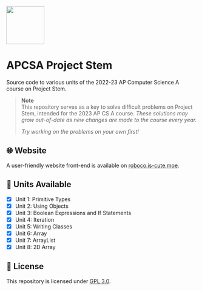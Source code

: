 <p><img src="https://raw.githubusercontent.com/ricky8k/APCSA-ProjectStem/main/icon.png" width="100"></p>

# APCSA Project Stem

Source code to various units of the 2022-23 AP Computer Science A course on Project Stem.

> **Note**  
> This repository serves as a key to solve difficult problems on Project Stem, intended for the 2023 AP CS A course. *These solutions may grow out-of-date as new changes are made to the course every year.*
>
> *Try working on the problems on your own first!*

## 🌐 Website
A user-friendly website front-end is available on [roboco.is-cute.moe](https://roboco.is-cute.moe/project-stem).
  
## 📃 Units Available
- [X] Unit 1: Primitive Types
- [X] Unit 2: Using Objects
- [X] Unit 3: Boolean Expressions and If Statements
- [X] Unit 4: Iteration
- [X] Unit 5: Writing Classes
- [X] Unit 6: Array
- [X] Unit 7: ArrayList
- [X] Unit 8: 2D Array

## 📜 License
This repository is licensed under [GPL 3.0](https://raw.githubusercontent.com/ricky8k/APCSA-ProjectStem/main/LICENSE).

